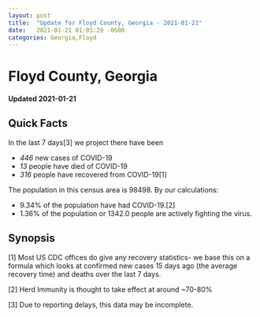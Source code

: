 ```yaml
---
layout: post
title:  "Update for Floyd County, Georgia - 2021-01-21"
date:   2021-01-21 01:01:29 -0600
categories: Georgia,Floyd
---
```


# Floyd County, Georgia
#### Updated 2021-01-21

## Quick Facts

In the last 7 days[3] we project there have been
- *446* new cases of COVID-19
- *13* people have died of COVID-19
- *316* people have recovered from COVID-19[1]

The population in this census area is 98498. By our calculations:
- 9.34% of the population have had COVID-19.[2]
- 1.36% of the population or 1342.0 people are actively fighting the virus.

## Synopsis




[1] Most US CDC offices do give any recovery statistics- we base this on a formula which looks at confirmed new cases
15 days ago (the average recovery time) and deaths over the last 7 days.

[2] Herd Immunity is thought to take effect at around ~70-80%

[3] Due to reporting delays, this data may be incomplete.
 
    